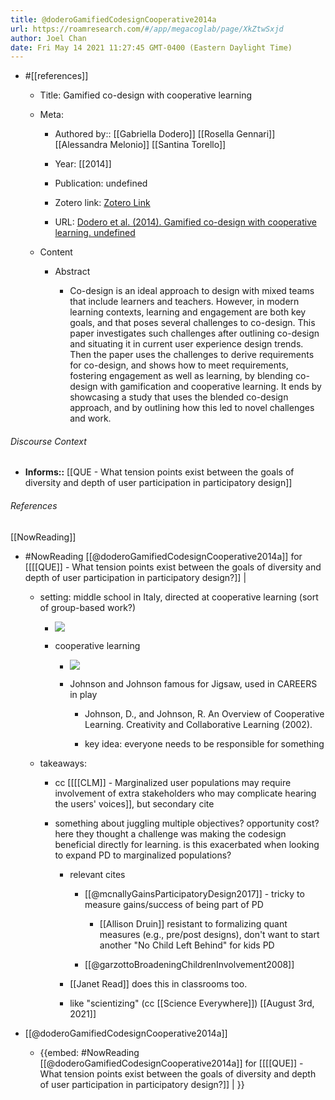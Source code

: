 ```yaml
---
title: @doderoGamifiedCodesignCooperative2014a
url: https://roamresearch.com/#/app/megacoglab/page/XkZtwSxjd
author: Joel Chan
date: Fri May 14 2021 11:27:45 GMT-0400 (Eastern Daylight Time)
---
```


- #[[references]]

    - Title: Gamified co-design with cooperative learning

    - Meta:

        - Authored by:: [[Gabriella Dodero]] [[Rosella Gennari]] [[Alessandra Melonio]] [[Santina Torello]]

        - Year: [[2014]]

        - Publication: undefined

        - Zotero link: [Zotero Link](zotero://select/items/7_NXN9RIAT)

        - URL: [Dodero et al. (2014). Gamified co-design with cooperative learning. undefined](https://doi.org/10.1145/2559206.2578870)

    - Content

        - Abstract

            - Co-design is an ideal approach to design with mixed teams that include learners and teachers. However, in modern learning contexts, learning and engagement are both key goals, and that poses several challenges to co-design. This paper investigates such challenges after outlining co-design and situating it in current user experience design trends. Then the paper uses the challenges to derive requirements for co-design, and shows how to meet requirements, fostering engagement as well as learning, by blending co-design with gamification and cooperative learning. It ends by showcasing a study that uses the blended co-design approach, and by outlining how this led to novel challenges and work.

###### Discourse Context

- **Informs::** [[QUE - What tension points exist between the goals of diversity and depth of user participation in participatory design]]

###### References

[[NowReading]]

- #NowReading [[@doderoGamifiedCodesignCooperative2014a]] for [[[[QUE]] - What tension points exist between the goals of diversity and depth of user participation in participatory design?]] |

    - setting: middle school in Italy, directed at cooperative learning (sort of group-based work?)

        - ![](https://firebasestorage.googleapis.com/v0/b/firescript-577a2.appspot.com/o/imgs%2Fapp%2Fmegacoglab%2FNjUtvIOjUy.png?alt=media&token=7a7ce7bb-cce9-4c17-9277-8d047136614b)

        - cooperative learning

            - ![](https://firebasestorage.googleapis.com/v0/b/firescript-577a2.appspot.com/o/imgs%2Fapp%2Fmegacoglab%2FCj7Vky_Np2.png?alt=media&token=9fb8cd12-d0d9-42a1-ac99-4efdef22eeac)

            - Johnson and Johnson famous for Jigsaw, used in CAREERS  in play

                - Johnson, D., and Johnson, R. An Overview of Cooperative Learning. Creativity and Collaborative Learning (2002).

                - key idea: everyone needs to be responsible for something

    - takeaways:

        - cc [[[[CLM]] - Marginalized user populations may require involvement of extra stakeholders who may complicate hearing the users' voices]], but secondary cite

        - something about juggling multiple objectives? opportunity cost? here they thought a challenge was making the codesign beneficial directly for learning. is this exacerbated when looking to expand PD to marginalized populations?

            - relevant cites

                - [[@mcnallyGainsParticipatoryDesign2017]] - tricky to measure gains/success of being part of PD

                    - [[Allison Druin]] resistant to formalizing quant measures (e.g., pre/post designs), don't want to start another "No Child Left Behind" for kids PD

                - [[@garzottoBroadeningChildrenInvolvement2008]]

            - [[Janet Read]] does this in classrooms too.

            - like "scientizing" (cc [[Science Everywhere]])
[[August 3rd, 2021]]

- [[@doderoGamifiedCodesignCooperative2014a]]

    - {{embed: #NowReading [[@doderoGamifiedCodesignCooperative2014a]] for [[[[QUE]] - What tension points exist between the goals of diversity and depth of user participation in participatory design?]] | }}
